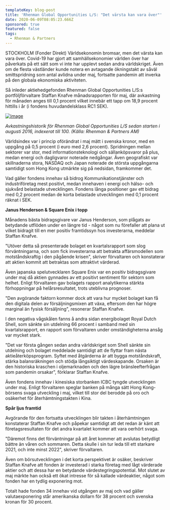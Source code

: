 ```yaml
---
templateKey: blog-post
title: 'Rhenman Global Opportunities L/S: "Det värsta kan vara över"'
date: 2020-06-09T08:05:23.666Z
sponsored: true
featured: false
tags:
  - Rhenman & Partners
---
```

STOCKHOLM (Fonder Direkt) Världsekonomin bromsar, men det värsta kan vara över. Covid-19 har gjort att samhällsekonomier världen över har påverkats på ett sätt som vi inte har upplevt sedan andra världskriget. Även om de flesta västländer kunde notera en avtagande ökningstakt av såväl smittspridning som antal avlidna under maj, fortsatte pandemin att inverka på den globala ekonomiska aktiviteten.

Så inleder aktiehedgefonden Rhenman Global Opportunities L/S:s portföljförvaltare Staffan Knafve månadsrapporten för maj, där avkastning för månaden anges till 0,1 procent vilket innebär ett tapp om 18,9 procent hittills i år (i fondens huvudandelsklass RC1 SEK).

[![image](https://i.direkt.se/200609/585494001.png)](https://i.direkt.se/200609/585494001.png)

*Avkastningshistorik för Rhenman Global Opportunities L/S sedan starten i augusti 2016, indexerat till 100. (Källa: Rhenman & Partners AM)*

Världsindex var i princip oförändrat i maj mätt i svenska kronor, med en uppgång på 0,5 procent (i euro med 2,6 procent). Spridningen mellan sektorer var stor, med informationsteknologi och sällanköpsvaror på plus, medan energi och dagligvaror noterade nedgångar. Även geografiskt var skillnaderna stora, NASDAQ och Japan noterade de största uppgångarna samtidigt som Hong Kong utmärkte sig på nedsidan, framkommer det.

Vad gäller fondens innehav så bidrog Kommunikationstjänster och industriföretag mest positivt, medan innehaven i energi och hälso- och sjukvård belastade utvecklingen. Fondens långa positioner gav ett bidrag med 0,2 procent medan de korta belastade utvecklingen med 0,1 procent räknat i SEK.

**Janus Henderson & Square Enix i topp**

Månadens bästa bidragsgivare var Janus Henderson, som plågats av betydande utflöden under en längre tid - något som nu förefaller att plana ut vilket bidragit till en mer positiv framtidssyn hos investerarna, meddelar Staffan Knafve.

"Utöver detta så presenterade bolaget en kvartalsrapport som slog förväntningarna, och som fick investerarna att betrakta affärsmodellen som motståndskraftig i den pågående krisen", skriver förvaltaren och konstaterar att aktien kommit att betraktas som attraktivt värderad.

Även japanska spelutvecklaren Square Enix var en positiv bidragsgivare under maj då aktien gynnades av ett positivt sentiment för sektorn som helhet. Enligt förvaltaren gav bolagets rapport analytikerna stärkta förhoppningar på helårsresultatet, trots uteblivna prognoser.

"Den avgörande faktorn kommer dock att vara hur mycket bolaget kan få den digitala delen av försäljningsmixen att växa, eftersom den har högre marginal än fysisk försäljning", resonerar Staffan Knafve.

I den negativa vågskålen fanns å andra sidan energibolaget Royal Dutch Shell, som sänkte sin utdelning 66 procent i samband med sin kvartalsrapport, en rapport som förvaltaren under omständigheterna ansåg var mycket stark.

"Det var första gången sedan andra världskriget som Shell sänkte sin utdelning och bolaget meddelade samtidigt att de flyttar fram nästa aktieåterköpsprogram. Syftet med åtgärderna är att bygga motståndskraft, stärka balansräkningen och stödja långsiktigt värdeskapande. Orsaken är den historiska kraschen i oljemarknaden och den lägre bränsleefterfrågan som pandemin orsakar", förklarar Staffan Knafve.

Även fondens innehav i kinesiska storbanken ICBC tyngde utvecklingen under maj. Enligt förvaltaren speglar banken på många sätt Hong Kong-börsens svaga utveckling i maj, vilket till stor del berodde på oro och osäkerhet för återhämtningstakten i Kina.

**Spår ljus framtid**

Avgörande för den fortsatta utvecklingen blir takten i återhämtningen konstaterar Staffan Knafve och påpekar samtidigt att det redan är känt att företagsresultaten för det andra kvartalet kommer att vara oerhört svaga.

"Däremot finns det förväntningar på att året kommer att avslutas betydligt bättre än våren och sommaren. Detta skulle i sin tur leda till ett starkare 2021, och inte minst 2022", skriver förvaltaren.

Även om börsutvecklingen i det korta perspektivet är osäker, beskriver Staffan Knafve att fonden är investerad i starka företag med lågt värderade aktier och att dessa har en betydande värdestegringspotential. Mot slutet av maj märkte han också ett ökat intresse för så kallade värdeaktier, något som fonden har en tydlig exponering mot.

Totalt hade fonden 34 innehav vid utgången av maj och vad gäller valutaexponering står amerikanska dollarn för 38 procent och svenska kronan för 30 procent.
